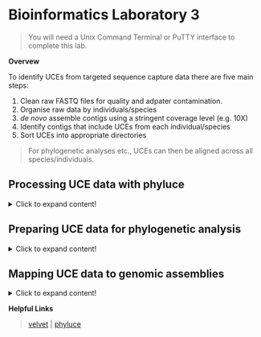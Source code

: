 # Bioinformatics Laboratory 3
>You will need a Unix Command Terminal or PuTTY interface to complete this lab. 

**Overvew**

To identify UCEs from targeted sequence capture data there are five main steps:

1. Clean raw FASTQ files for quality and adpater contamination.
2. Organise raw data by individuals/species
3. *de novo* assemble contigs using a stringent coverage level (e.g. 10X)
4. Identify contigs that include UCEs from each individual/species
5. Sort UCEs into appropriate directories
>For phylogenetic analyses etc., UCEs can then be aligned across all species/individuals. 

## Processing UCE data with phyluce

<details>
  <summary>Click to expand content!</summary>

>Phyluce is a really helpful program for processing targeted sequence capture data. There are seveal tutorials avialable here [here](https://phyluce.readthedocs.io/en/latest/tutorials/index.html)

1. Download the Tertrapod 5k probe sequences (this will be used to identify UCEs from the capture data). The probe set can also be downloaded [here](https://www.ultraconserved.org/)
  
```
wget https://github.com/nhm-herpetology/museum-NGS-training/blob/main/Unit_03/Bioinformatics_Lab/Tetrapods-UCE-5Kv1.fasta
```

2. Next we will download some raw data from the NCBI SRA.
```
wget https://github.com/nhm-herpetology/museum-NGS-training/blob/main/Unit_03/Bioinformatics_Lab/Tetrapods-UCE-5Kv1.fasta
```

  
</details>

## Preparing UCE data for phylogenetic analysis

<details>
  <summary>Click to expand content!</summary>

>There is a really nice tutorial for assembling UCE data woth phyluce available [here](https://phyluce.readthedocs.io/en/latest/tutorials/tutorial-1.html). We will continue working with some of the squamate examples from before.
  
```
cd some_directory
```
</details>

## Mapping UCE data to genomic assemblies

<details>
  <summary>Click to expand content!</summary>

>We can align UCEs (or any locus) to genomic assemblies to see where each UCE is in the genome, which may help with understanding dynamics related to linkage etc. 

We will use the vertebrate 5k UCE probe sequences in FASTA format that we downloaded in the first module and chromosomes 6 (80.74 Mbp) of *Anolis carolinensis* as an example of mapping UCEs to a reference genome.   

1. We should have the NCBI Entrez Direct UNIX E-utilities installed from the [Unit 2](XXX) bioinformatics lab. so that we can download genomic sequences 
  
```
cd edirect
```
  
2. To download Chromosome 6 from *Anolis carolinensis* we use:

```  
./esearch -db nucleotide -query "NC_014781.1" | ./efetch -format fasta > NC_014781.1.fasta
```
>It is a large file (~79 MB), so it should take ~2 minutes to download.
 
 3. Now let's move it to the same folder as the FASTA file: 

```  
mv NC_014781.1 
```
  
  
  
</details>


**Helpful Links**
>[velvet](https://www.ebi.ac.uk/~zerbino/velvet/) | [phyluce](https://phyluce.readthedocs.io/en/latest/)
